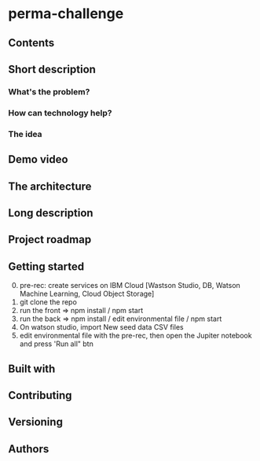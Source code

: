 # perma-challenge

## Contents


## Short description

### What's the problem?

### How can technology help?

### The idea


## Demo video

## The architecture

## Long description

## Project roadmap


## Getting started
0. pre-rec: create services on IBM Cloud [Wastson Studio, DB, Watson Machine Learning, Cloud Object Storage]
1. git clone the repo
2. run the front => npm install / npm start
3. run the back => npm install / edit environmental file / npm start
4. On watson studio, import New seed data CSV files
5. edit environmental file with the pre-rec, then open the Jupiter notebook and press 'Run all" btn 


## Built with


## Contributing


## Versioning


## Authors

